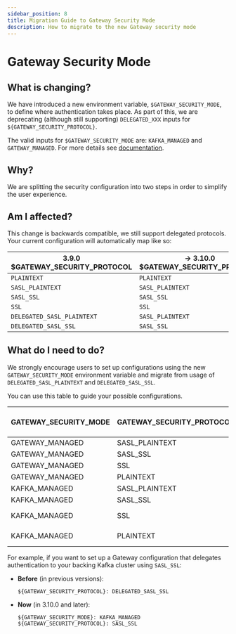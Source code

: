 ```yaml
---
sidebar_position: 8
title: Migration Guide to Gateway Security Mode
description: How to migrate to the new Gateway security mode
---
```


# Gateway Security Mode

## What is changing?

We have introduced a new environment variable, `$GATEWAY_SECURITY_MODE`, to define where authentication takes place. As part of this, we are deprecating (although still supporting) `DELEGATED_XXX` inputs for `${GATEWAY_SECURITY_PROTOCOL}`.

The valid inputs for `$GATEWAY_SECURITY_MODE` are: `KAFKA_MANAGED` and `GATEWAY_MANAGED`. For more details see [documentation](../configuration/env-variables.md#connect-from-clients-to-gateway).

## Why?

We are splitting the security configuration into two steps in order to simplify the user experience. 

## Am I affected?

This change is backwards compatible, we still support delegated protocols. Your current configuration will automatically map like so:

| **3.9.0 $GATEWAY_SECURITY_PROTOCOL** | → **3.10.0** $GATEWAY_SECURITY_PROTOCOL | → **3.10.0**  $GATEWAY_SECURITY_MODE |
|--------------------------------------|-----------------------------------------|--------------------------------------|
| `PLAINTEXT`                          | `PLAINTEXT`                             | `GATEWAY_MANAGED`                    |
| `SASL_PLAINTEXT`                     | `SASL_PLAINTEXT`                        | `GATEWAY_MANAGED`                    |
| `SASL_SSL`                           | `SASL_SSL`                              | `GATEWAY_MANAGED`                    |
| `SSL`                                | `SSL`                                   | `GATEWAY_MANAGED`                    |
| `DELEGATED_SASL_PLAINTEXT`           | `SASL_PLAINTEXT`                        | `KAFKA_MANAGED`                      |
| `DELEGATED_SASL_SSL`                 | `SASL_SSL`                              | `KAFKA_MANAGED`                      |

## What do I need to do?

We strongly encourage users to set up configurations using the new `GATEWAY_SECURITY_MODE` environment variable and migrate from usage of `DELEGATED_SASL_PLAINTEXT` and `DELEGATED_SASL_SSL`.

You can use this table to guide your possible configurations.

| GATEWAY_SECURITY_MODE | GATEWAY_SECURITY_PROTOCOL | Previous version GATEWAY_SECURITY_PROTOCOL equivalent |
|-----------------------|---------------------------|-------------------------------------------------------|
| GATEWAY_MANAGED       | SASL_PLAINTEXT            | SASL_PLAINTEXT                                        |
| GATEWAY_MANAGED       | SASL_SSL                  | SASL_SSL                                              |
| GATEWAY_MANAGED       | SSL                       | SSL                                                   |
| GATEWAY_MANAGED       | PLAINTEXT                 | PLAINTEXT                                             |
| KAFKA_MANAGED         | SASL_PLAINTEXT            | DELEGATED_SASL_PLAINTEXT                              |
| KAFKA_MANAGED         | SASL_SSL                  | DELEGATED_SASL_SSL                                    |
| KAFKA_MANAGED         | SSL                       | Invalid auth mode with Kafka. Will be rejected.       |
| KAFKA_MANAGED         | PLAINTEXT                 | Invalid auth mode with Kafka. Will be rejected.       |

For example, if you want to set up a Gateway configuration that delegates authentication
to your backing Kafka cluster using `SASL_SSL`:

- **Before** (in previous versions):
  ```
  ${GATEWAY_SECURITY_PROTOCOL}: DELEGATED_SASL_SSL
  ```

- **Now** (in 3.10.0 and later):
  ```
  ${GATEWAY_SECURITY_MODE}: KAFKA_MANAGED
  ${GATEWAY_SECURITY_PROTOCOL}: SASL_SSL
  ```

